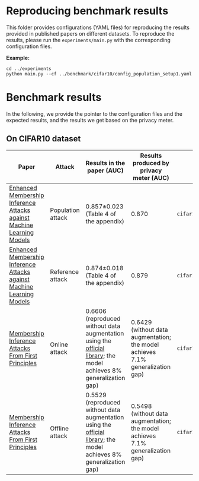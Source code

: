 # Reproducing benchmark results

This folder provides configurations (YAML files) for reproducing the results provided in published papers on different datasets. To reproduce the results, please run the `experiments/main.py` with the corresponding configuration files.

**Example:**

```
cd ../experiments
python main.py --cf ../benchmark/cifar10/config_population_setup1.yaml
```

# Benchmark results

In the following, we provide the pointer to the configuration files and the expected results, and the results we get based on the privacy meter.

## On CIFAR10 dataset

| Paper                                                                                                                       | Attack            | Results in the paper (AUC)                                                                                                                                                                                                      | Results produced by privacy meter (AUC)                                      | Configuration File                      |
| --------------------------------------------------------------------------------------------------------------------------- | ----------------- | ------------------------------------------------------------------------------------------------------------------------------------------------------------------------------------------------------------------------------- | ---------------------------------------------------------------------------- | --------------------------------------- |
| [Enhanced Membership Inference Attacks against Machine Learning Models](https://dl.acm.org/doi/abs/10.1145/3548606.3560675) | Population attack | 0.857±0.023 (Table 4 of the appendix)                                                                                                                                                                                           | 0.870                                                                        | `cifar10/config_population_setup1.yaml` |
| [Enhanced Membership Inference Attacks against Machine Learning Models](https://dl.acm.org/doi/abs/10.1145/3548606.3560675) | Reference attack  | 0.874±0.018 (Table 4 of the appendix)                                                                                                                                                                                           | 0.879                                                                        | `cifar10/config_reference_setup1.yaml`  |
| [Membership Inference Attacks From First Principles](https://arxiv.org/pdf/2112.03570.pdf)                                  | Online attack     | 0.6606 (reproduced without data augmentation using the [official library](https://github.com/tensorflow/privacy/tree/4dd8d0ffde4ddb1575d5c2fc02e0693e08f4f4a1/research/mi_lira_2021); the model achieves 8% generalization gap) | 0.6429 (without data augmentation; the model achieves 7.1% generalization gap) | `cifar10/config_lira_online.yaml`       |
| [Membership Inference Attacks From First Principles](https://arxiv.org/pdf/2112.03570.pdf)                                  | Offline attack    | 0.5529 (reproduced without data augmentation using the [official library](https://github.com/tensorflow/privacy/tree/4dd8d0ffde4ddb1575d5c2fc02e0693e08f4f4a1/research/mi_lira_2021); the model achieves 8% generalization gap)              | 0.5498 (without data augmentation; the model achieves 7.1% generalization gap) | `cifar10/config_lira_offline.yaml`      |
